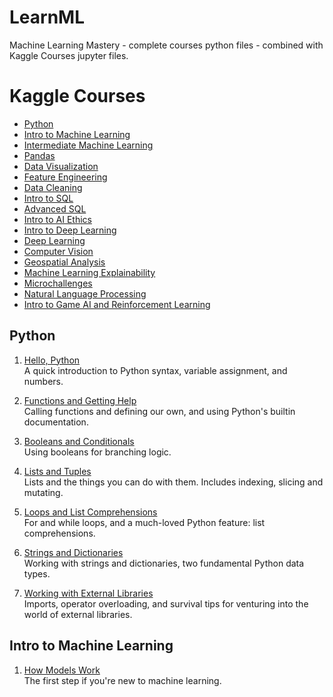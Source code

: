 # LearnML
Machine Learning Mastery - complete courses python files - combined with Kaggle Courses jupyter files.
# Kaggle Courses

<!-- TOC -->

- [Python](#python)
- [Intro to Machine Learning](#intro-to-machine-learning)
- [Intermediate Machine Learning](#intermediate-machine-learning)
- [Pandas](#pandas)
- [Data Visualization](#data-visualization)
- [Feature Engineering](#feature-engineering)
- [Data Cleaning](#data-cleaning)
- [Intro to SQL](#intro-to-sql)
- [Advanced SQL](#advanced-sql)
- [Intro to AI Ethics](#intro-to-ai-ethics)
- [Intro to Deep Learning](#intro-to-deep-learning)
- [Deep Learning](#deep-learning)
- [Computer Vision](#computer-vision)
- [Geospatial Analysis](#geospatial-analysis)
- [Machine Learning Explainability](#machine-learning-explainability)
- [Microchallenges](#microchallenges)
- [Natural Language Processing](#natural-language-processing)
- [Intro to Game AI and Reinforcement Learning](#intro-to-game-ai-and-reinforcement-learning)

<!-- /TOC -->


## Python

1. [Hello, Python](python/01-syntax-variables-and-numbers.ipynb)  
A quick introduction to Python syntax, variable assignment, and numbers.

2. [Functions and Getting Help](python/02-functions-and-getting-help.ipynb)  
Calling functions and defining our own, and using Python's builtin documentation.

3. [Booleans and Conditionals](python/03-booleans-and-conditionals.ipynb)  
Using booleans for branching logic.

4. [Lists and Tuples](python/04-lists.ipynb)  
Lists and the things you can do with them. Includes indexing, slicing and mutating.

5. [Loops and List Comprehensions](python/05-loops-and-list-comprehensions.ipynb)  
For and while loops, and a much-loved Python feature: list comprehensions.

6. [Strings and Dictionaries](python/06-strings-and-dictionaries.ipynb)  
Working with strings and dictionaries, two fundamental Python data types.

7. [Working with External Libraries](python/07-working-with-external-libraries.ipynb)  
Imports, operator overloading, and survival tips for venturing into the world of external libraries.


## Intro to Machine Learning

1. [How Models Work](https://www.kaggle.com/dansbecker/how-models-work)   
The first step if you're new to machine learning.
